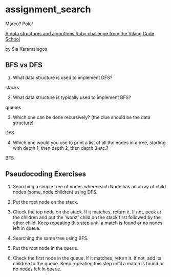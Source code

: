 # assignment_search
Marco?  Polo!

[A data structures and algorithms Ruby challenge from the Viking Code School](http://www.vikingcodeschool.com)

by Sia Karamalegos

## BFS vs DFS


1. What data structure is used to implement DFS?

  stacks

2. What data structure is typically used to implement BFS?

  queues

3. Which one can be done recursively? (the clue should be the data structure)

  DFS

4. Which one would you use to print a list of all the nodes in a tree, starting with depth 1, then depth 2, then depth 3 etc.?

  BFS

## Pseudocoding Exercises

1. Searching a simple tree of nodes where each Node has an array of child nodes (some_node.children) using DFS.

  1. Put the root node on the stack.
  2. Check the top node on the stack. If it matches, return it.  If not, peek at the children and put the 'worst' child on the stack first followed by the other child. Keep repeating this step until a match is found or no nodes left in queue.

2. Searching the same tree using BFS.

  1. Put the root node in the queue.
  2. Check the first node in the queue. If it matches, return it.  If not, add its children to the queue. Keep repeating this step until a match is found or no nodes left in queue.
